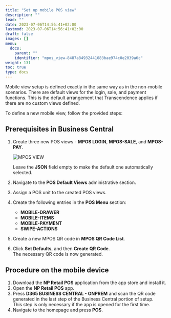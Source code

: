 ```yaml
---
title: "Set up mobile POS view"
description: ""
lead: ""
date: 2023-07-06T14:56:41+02:00
lastmod: 2023-07-06T14:56:41+02:00
draft: false
images: []
menu:
  docs:
    parent: ""
    identifier: "mpos_view-8487a84932441083bae974c0e2039a6c"
weight: 131
toc: true
type: docs
---
```


Mobile view setup is defined exactly in the same way as in the non-mobile scenarios. There are default views for the login, sale, and payment functions. This is the default arrangement that Transcendence applies if there are no custom views defined.

To define a new mobile view, follow the provided steps:

## Prerequisites in Business Central

1. Create three new POS views - **MPOS LOGIN**, **MPOS-SALE**, and **MPOS-PAY**.     
   
    ![MPOS VIEW](mpos_view1.png) 

   Leave the **JSON** field empty to make the default one automatically selected.
2. Navigate to the **POS Default Views** administrative section.
3. Assign a POS unit to the created POS views.      
4. Create the following entries in the **POS Menu** section:
   - **MOBILE-DRAWER**
   - **MOBILE-ITEMS**
   - **MOBILE-PAYMENT**
   - **SWIPE-ACTIONS**
5. Create a new MPOS QR code in **MPOS QR Code List**.
6. Click **Set Defaults**, and then **Create QR Code**.    
   The necessary QR code is now generated.

## Procedure on the mobile device

1. Download the **NP Retail POS** application from the app store and install it.
2. Open the **NP Retail POS** app.
3. Press **D365 BUSINESS CENTRAL - ONPREM** and scan the QR code generated in the last step of the Business Central portion of setup.     
   This step is only necessary if the app is opened for the first time. 
4. Navigate to the homepage and press **POS**.

